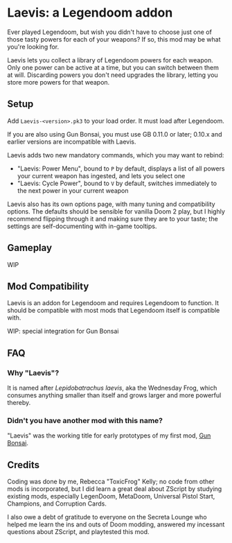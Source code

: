# Laevis: a Legendoom addon

Ever played Legendoom, but wish you didn't have to choose just one of those tasty powers for each of your weapons? If so, this mod may be what you're looking for.

Laevis lets you collect a library of Legendoom powers for each weapon. Only one power can be active at a time, but you can switch between them at will. Discarding powers you don't need upgrades the library, letting you store more powers for that weapon.

## Setup

Add `Laevis-<version>.pk3` to your load order. It must load after Legendoom.

If you are also using Gun Bonsai, you must use GB 0.11.0 or later; 0.10.x and earlier versions are incompatible with Laevis.

Laevis adds two new mandatory commands, which you may want to rebind:
- "Laevis: Power Menu", bound to `P` by default, displays a list of all powers your current weapon has ingested, and lets you select one
- "Laevis: Cycle Power", bound to `V` by default, switches immediately to the next power in your current weapon

Laevis also has its own options page, with many tuning and compatibility options. The defaults should be sensible for vanilla Doom 2 play, but I highly recommend flipping through it and making sure they are to your taste; the settings are self-documenting with in-game tooltips.

## Gameplay

WIP

## Mod Compatibility

Laevis is an addon for Legendoom and requires Legendoom to function. It should be compatible with most mods that Legendoom itself is compatible with.

WIP: special integration for Gun Bonsai

## FAQ

### Why "Laevis"?

It is named after *Lepidobatrachus laevis*, aka the Wednesday Frog, which consumes anything smaller than itself and grows larger and more powerful thereby.

### Didn't you have another mod with this name?

"Laevis" was the working title for early prototypes of my first mod, [Gun Bonsai](FIXME).


## Credits

Coding was done by me, Rebecca "ToxicFrog" Kelly; no code from other mods is incorporated, but I did learn a great deal about ZScript by studying existing mods, especially LegenDoom, MetaDoom, Universal Pistol Start, Champions, and Corruption Cards.

I also owe a debt of gratitude to everyone on the Secreta Lounge who helped me learn the ins and outs of Doom modding, answered my incessant questions about ZScript, and playtested this mod.
